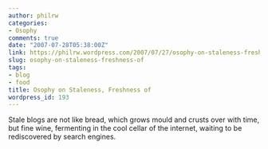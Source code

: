```yaml
---
author: philrw
categories:
- Osophy
comments: true
date: "2007-07-28T05:38:00Z"
link: https://philrw.wordpress.com/2007/07/27/osophy-on-staleness-freshness-of/
slug: osophy-on-staleness-freshness-of
tags:
- blog
- food
title: Osophy on Staleness, Freshness of
wordpress_id: 193
---
```


Stale blogs are not like bread, which grows mould and crusts over
with time, but fine wine, fermenting in the cool cellar of the internet,
waiting to be rediscovered by search engines.




